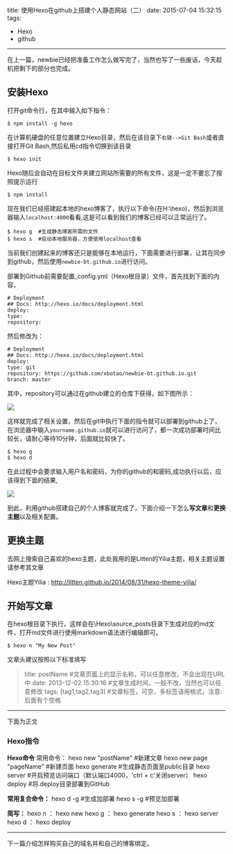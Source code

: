 title: 使用Hexo在github上搭建个人静态网站（二）
date: 2015-07-04 15:32:15
tags:
- Hexo
- github

---

在上一篇，newbie已经把准备工作怎么做写完了，当然也写了一些废话，今天趁机把剩下的部分也完成。

## 安装Hexo

打开git命令行，在其中输入如下指令：

	$ npm install -g hexo

<!-- more -->

在计算机硬盘的任意位置建立Hexo目录，然后在该目录下`右键-->Git Bash`或者直接打开Git Bash,然后私用cd指令切换到该目录

	$ hexo init

Hexo随后会自动在目标文件夹建立网站所需要的所有文件，这是一定不要忘了按照提示运行

	$ npm install

现在我们已经搭建起本地的hexo博客了，执行以下命令(在H:\hexo)，然后到浏览器输入`localhost:4000`看看,这是可以看到我们的博客已经可以正常运行了。

	$ hexo g  #生成静态博客所需的文件
	$ hexo s  #启动本地服务器，方便使用localhost查看

当前我们创建起来的博客还只是能够在本地运行，下面需要进行部署，让其在同步到github，然后使用`newbie-bt.github.io`进行访问。

部署到Github前需要配置_config.yml（Hexo根目录）文件，首先找到下面的内容，

	# Deployment
	## Docs: http://hexo.io/docs/deployment.html
	deploy:
  	type:
  	repository:

然后修改为：

	# Deployment
	## Docs: http://hexo.io/docs/deployment.html
	deploy:
  	type: git
  	repository: https://github.com/xbotao/newbie-bt.github.io.git
  	branch: master

其中，repository可以通过在github建立的仓库下获得，如下图所示：

![](http://7xk1z1.com1.z0.glb.clouddn.com/newbie-bt/step2/getAddr.PNG)

这样就完成了相关设置，然后在git中执行下面的指令就可以部署到github上了，在浏览器中输入`yourname.github.io`就可以进行访问了，都一次成功部署时间比较长，请耐心等待10分钟，后面就比较快了。

	$ hexo g
	$ hexo d


在此过程中会要求输入用户名和密码，为你的github的和密码,成功执行以后，应该得到下面的结果,

![](http://7xk1z1.com1.z0.glb.clouddn.com/newbie-bt/step2/dresult.PNG)

到此，利用github搭建自己的个人博客就完成了，下面介绍一下怎么**写文章**和**更换主题**以及相关配置。

## 更换主题

去网上搜索自己喜欢的hexo主题，此处我用的是Litten的Yilia主题，相关主题设置请参考其文章

Hexo主题Yilia : http://litten.github.io/2014/08/31/hexo-theme-yilia/

## 开始写文章

在hexo根目录下执行，这样会在\Hexo\source\_posts目录下生成对应的md文件，打开md文件进行使用markdown语法进行编辑即可。

	$ hexo n "My New Post"

文章头建议按照以下标准填写

>title: postName #文章页面上的显示名称，可以任意修改，不会出现在URL中
date: 2013-12-02 15:30:16 #文章生成时间，一般不改，当然也可以任意修改
tags: [tag1,tag2,tag3] #文章标签，可空，多标签请用格式，注意:后面有个空格
>
---
下面为正文

### Hexo指令

**Hexo命令**
常用命令：
hexo new "postName" #新建文章
hexo new page "pageName" #新建页面
hexo generate #生成静态页面至public目录
hexo server #开启预览访问端口（默认端口4000，'ctrl + c'关闭server）
hexo deploy #将.deploy目录部署到GitHub

**常用复合命令：**
hexo d -g #生成加部署
hexo s -g #预览加部署

**简写：**
hexo n ： hexo new
hexo g ： hexo generate
hexo s ： hexo server
hexo d ： hexo deploy

***
下一篇介绍怎样购买自己的域名并和自己的博客绑定。
